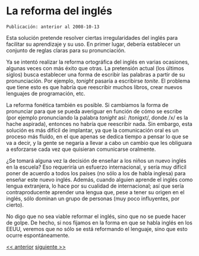# La reforma del inglés

`Publicación: anterior al 2008-10-13`

Esta solución pretende resolver ciertas irregularidades del inglés para facilitar su aprendizaje y su uso. En primer lugar, debería establecer un conjunto de reglas claras para su pronunciación.

Ya se intentó realizar la reforma ortográfica del inglés en varias ocasiones, algunas veces con más éxito que otras. La pretensión actual (los últimos siglos) busca establecer una forma de escribir las palabras a partir de su pronunciación. Por ejemplo, *tonight* pasaría a escribirse *tonite*. El problema que tiene esto es que habría que reescribir muchos libros, crear nuevos lenguajes de programación, etc.

La reforma fonética también es posible. Si cambiamos la forma de pronunciar para que se pueda averiguar en función de cómo se escribe (por ejemplo pronunciando la palabra *tonight* así: /tonigxt/, donde /x/ es la hache aspirada), entonces no habría que reescribir nada. Sin embargo, esta solución es más difícil de implantar, ya que la comunicación oral es un proceso más fluído, en el que apenas se dedica tiempo a pensar lo que se va a decir, y la gente se negaría a llevar a cabo un cambio que les obliguara a esforzarse cada vez que quisieran comunicarse oralmente.

¿Se tomará alguna vez la decisión de enseñar a los niños un nuevo inglés en la escuela? Eso requeriría un esfuerzo internacional, y sería muy difícil poner de acuerdo a todos los países (no sólo a los de habla inglesa) para enseñar este nuevo inglés. Además, cuando alguien aprende el inglés como lengua extranjera, lo hace por su cualidad de internacional; así que sería contraproducente aprender una lengua que, pese a tener su origen en el inglés, sólo dominan un grupo de personas (muy poco influyentes, por cierto).

No digo que no sea viable reformar el inglés, sino que no se puede hacer de golpe. De hecho, si nos fijamos en la forma en que se habla inglés en los EEUU, veremos que no sólo se está reformando el lenguaje, sino que esto ocurre espontáneamente.

[<< anterior](04.Una_lengua_construida.md) [siguiente >>](06.La_convergencia_de_las_lenguas.md)
